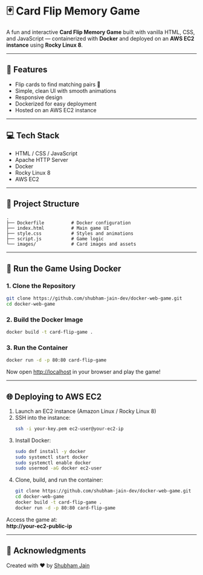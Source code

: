 
# 🃏 Card Flip Memory Game

A fun and interactive **Card Flip Memory Game** built with vanilla HTML, CSS, and JavaScript — containerized with **Docker** and deployed on an **AWS EC2 instance** using **Rocky Linux 8**.

---

## 🚀 Features

- Flip cards to find matching pairs 🎯
- Simple, clean UI with smooth animations
- Responsive design
- Dockerized for easy deployment
- Hosted on an AWS EC2 instance

---

## 💻 Tech Stack

- HTML / CSS / JavaScript
- Apache HTTP Server
- Docker
- Rocky Linux 8
- AWS EC2

---

## 📁 Project Structure

```
.
├── Dockerfile          # Docker configuration
├── index.html          # Main game UI
├── style.css           # Styles and animations
├── script.js           # Game logic
└── images/             # Card images and assets
```

---

## 🐳 Run the Game Using Docker

### 1. Clone the Repository
```bash
git clone https://github.com/shubham-jain-dev/docker-web-game.git
cd docker-web-game
```

### 2. Build the Docker Image
```bash
docker build -t card-flip-game .
```

### 3. Run the Container
```bash
docker run -d -p 80:80 card-flip-game
```

Now open [http://localhost](http://localhost) in your browser and play the game!

---

## 🌐 Deploying to AWS EC2

1. Launch an EC2 instance (Amazon Linux / Rocky Linux 8)
2. SSH into the instance:
   ```bash
   ssh -i your-key.pem ec2-user@your-ec2-ip
   ```
3. Install Docker:
   ```bash
   sudo dnf install -y docker
   sudo systemctl start docker
   sudo systemctl enable docker
   sudo usermod -aG docker ec2-user
   ```
4. Clone, build, and run the container:
   ```bash
   git clone https://github.com/shubham-jain-dev/docker-web-game.git
   cd docker-web-game
   docker build -t card-flip-game .
   docker run -d -p 80:80 card-flip-game
   ```

Access the game at:  
**http://your-ec2-public-ip**

---

## 🙌 Acknowledgments

Created with ❤️ by [Shubham Jain](https://github.com/shubham-jain-dev)
